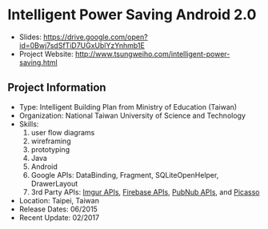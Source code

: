 # Intelligent Power Saving Android 2.0
- Slides: https://drive.google.com/open?id=0Bwj7sdSfTiD7UGxUblYzYnhmb1E
- Project Website: http://www.tsungweiho.com/intelligent-power-saving.html

## Project Information

- Type: Intelligent Building Plan from Ministry of Education (Taiwan)
- Organization: National Taiwan University of Science and Technology
- Skills: 
  1. user flow diagrams
  2. wireframing
  3. prototyping
  4. Java
  5. Android
  6. Google APIs: DataBinding, Fragment, SQLiteOpenHelper, DrawerLayout
  7. 3rd Party APIs: [Imgur APIs](https://api.imgur.com/endpoints), [Firebase APIs](https://firebase.google.com/), [PubNub APIs](https://www.pubnub.com/), and [Picasso](http://square.github.io/picasso/)
- Location: Taipei, Taiwan
- Release Dates: 06/2015
- Recent Update: 02/2017
